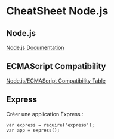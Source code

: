 # CheatSheet Node.js

## Node.js
[Node.js Documentation](https://nodejs.org/en/)

## ECMAScript Compatibility
[Node.js/ECMAScript Compatibility Table](http://node.green/)

## Express
Créer une application Express :
```
var express = require('express');
var app = express();
```
